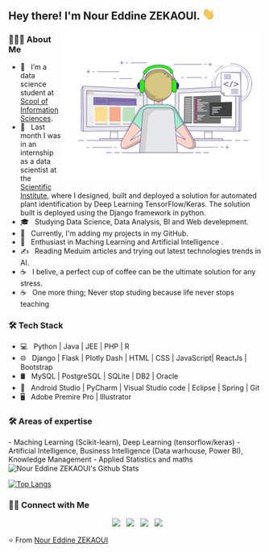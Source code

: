 <h2> Hey there! I'm Nour Eddine ZEKAOUI. <img src="https://raw.githubusercontent.com/zekaouinoureddine/zekaouinoureddine/main/Hi.gif" width="25"></h2>
<img align="right" alt="GIF" src="https://raw.githubusercontent.com/zekaouinoureddine/zekaouinoureddine/main/gif3.gif" width="400"/>

<h3> 👨🏻‍💻 About Me </h3>

- 🔭 &nbsp; I’m a data science student at [Scool of Information Sciences](http://esi.ac.ma/).
- 🤔 &nbsp; Last month I was in an internship as a data scientist at the [Scientific Institute](http://www.israbat.ac.ma/), where I designed, built and deployed a solution for automated plant identification by Deep Learning TensorFlow/Keras. The solution built is deployed using the Django framework in python.
- 🎓 &nbsp; Studying Data Science, Data Analysis, BI and Web develepment.
- 💼 &nbsp; Currently, I'm adding my projects in my GitHub.
- 🌱 &nbsp; Enthusiast in Maching Learning and Artificial Intelligence .
- ✍️ &nbsp; Reading Meduim articles and trying out latest technologies trends in AI.
- ☕ &nbsp; I belive, a perfect cup of coffee can be the ultimate solution for any stress.
- ☕ &nbsp; One more thing; Never stop studing because life never stops teaching

<h3>🛠 Tech Stack</h3>

- 💻 &nbsp; Python | Java | JEE | PHP | R
- 🌐 &nbsp; Django | Flask | Plotly Dash | HTML | CSS | JavaScript| ReactJs | Bootstrap 
- 🛢 &nbsp; MySQL | PostgreSQL | SQLite | DB2 | Oracle
- 🔧 &nbsp; Android Studio | PyCharm | Visual Studio code | Eclipse | Spring | Git
- 🖥 &nbsp; Adobe Premire Pro | Illustrator 

<h3>🛠 Areas of expertise </h3>
- Maching Learning (Scikit-learn), Deep Learning (tensorflow/keras)
- Artificial Intelligence, Business Intelligence (Data warhouse, Power BI), Knowledge Management
- Applied Statistics and maths

<br>

<img align="center" src="https://github-readme-stats.vercel.app/api?username=zekaouinoureddine&include_all_commits=true&count_private=true&show_icons=true&line_height=20&title_color=7A7ADB&icon_color=2234AE&text_color=D3D3D3&bg_color=0,000000,130F40" alt="Nour Eddine ZEKAOUI's Github Stats">

</br>

[![Top Langs](https://github-readme-stats.vercel.app/api/top-langs/?username=zekaouinoureddine&layout=compact&text_color=daf7dc&bg_color=151515)](https://github.com/zekaouinoureddine/github-readme-stats)


<h3> 🤝🏻 Connect with Me </h3>

<p align="center">
&nbsp; <a href="" target="_blank" rel="noopener noreferrer"><img src="https://img.icons8.com/plasticine/100/000000/twitter.png" width="50" /></a>  
&nbsp; <a href="" target="_blank" rel="noopener noreferrer"><img src="https://img.icons8.com/plasticine/100/000000/instagram-new.png" width="50" /></a>  
&nbsp; <a href="https://www.linkedin.com/in/nour-eddine-zekaoui-ba43b1177/" target="_blank" rel="noopener noreferrer"><img src="https://img.icons8.com/plasticine/100/000000/linkedin.png" width="50" /></a>
&nbsp; <a href="noureddinezekaoui@gmail.com" target="_blank" rel="noopener noreferrer"><img src="https://img.icons8.com/plasticine/100/000000/gmail.png"  width="50" /></a>
</p>

⭐️ From [Nour Eddine ZEKAOUI](https://github.com/zekaouinoureddine)
